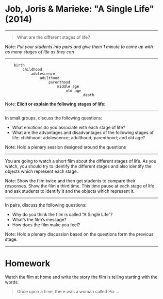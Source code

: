 <!-- .slide: data-background-color="black" data-background-transition="zoom" data-transition-speed="fast" -->

# Job, Joris & Marieke: "A Single Life" (2014)

---

<!-- .slide: data-background-color="black" data-background-transition="zoom" data-transition-speed="fast" -->

> What are the different stages of life?

Note: *Put your students into pairs and give them 1 minute to come up with as many stages of life as they can*

---


<!-- .slide: data-background-color="orange" data-background-transition="zoom" data-transition-speed="fast" -->

``` 
    birth 
        childhood 
            adolescence 
                adulthood 
                    parenthood 
                        middle age 
                            old age 
                                    death
```
Note: **Elicit or explain the following stages of life:**

---

In small groups, discuss the following questions:

- What emotions do you associate with each stage of life?
- What are the advantages and disadvantages of the following stages of life: childhood; adolescence; adulthood; parenthood; and old age? 

Note: Hold a plenary session designed around the questions 

---

You are going to watch a short film about the different stages of life. As you watch, you should try to identify the different stages and also identify the objects which represent each stage.

Note: Show the film twice and then get students to compare their responses. Show the film a third time. This time pause at each stage of life and ask students to identify it and the objects which represent it.

---

In pairs, discuss the following questions:

- Why do you think the film is called “A Single Life”?
- What’s the film’s message?
- How does the film make you feel?
 
Note: Hold a plenary discussion based on the questions form the previous stage.

---

# Homework

Watch the film at home and write the story the film is telling starting with the words:

> Once upon a time, there was a woman called Pia …